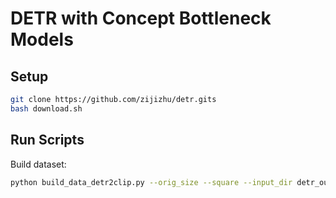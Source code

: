 # DETR with Concept Bottleneck Models

## Setup

```bash
git clone https://github.com/zijizhu/detr.gits
bash download.sh
```

## Run Scripts

Build dataset:
```bash
python build_data_detr2clip.py --orig_size --square --input_dir detr_outputs --output_dir data
```
